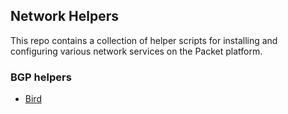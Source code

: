## Network Helpers

This repo contains a collection of helper scripts for installing and configuring various network services on the Packet platform.

### BGP helpers

* [Bird](bird/README.md)
